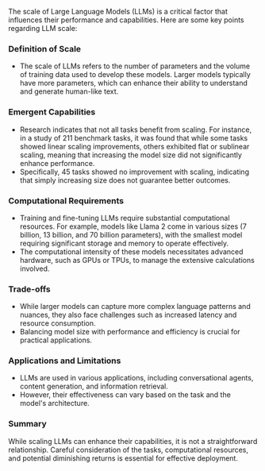 The scale of Large Language Models (LLMs) is a critical factor that influences their performance and capabilities. Here are some key points regarding LLM scale:

### Definition of Scale
- The scale of LLMs refers to the number of parameters and the volume of training data used to develop these models. Larger models typically have more parameters, which can enhance their ability to understand and generate human-like text.

### Emergent Capabilities
- Research indicates that not all tasks benefit from scaling. For instance, in a study of 211 benchmark tasks, it was found that while some tasks showed linear scaling improvements, others exhibited flat or sublinear scaling, meaning that increasing the model size did not significantly enhance performance.
- Specifically, 45 tasks showed no improvement with scaling, indicating that simply increasing size does not guarantee better outcomes.

### Computational Requirements
- Training and fine-tuning LLMs require substantial computational resources. For example, models like Llama 2 come in various sizes (7 billion, 13 billion, and 70 billion parameters), with the smallest model requiring significant storage and memory to operate effectively.
- The computational intensity of these models necessitates advanced hardware, such as GPUs or TPUs, to manage the extensive calculations involved.

### Trade-offs
- While larger models can capture more complex language patterns and nuances, they also face challenges such as increased latency and resource consumption.
- Balancing model size with performance and efficiency is crucial for practical applications.

### Applications and Limitations
- LLMs are used in various applications, including conversational agents, content generation, and information retrieval.
- However, their effectiveness can vary based on the task and the model's architecture.

### Summary
While scaling LLMs can enhance their capabilities, it is not a straightforward relationship. Careful consideration of the tasks, computational resources, and potential diminishing returns is essential for effective deployment.
